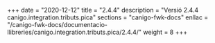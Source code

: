 +++
date        = "2020-12-12"
title       = "2.4.4"
description = "Versió 2.4.4 canigo.integration.tributs.pica"
sections    = "canigo-fwk-docs"
enllac		= "/canigo-fwk-docs/documentacio-llibreries/canigo.integration.tributs.pica/2.4.4/"
weight		= 8
+++
